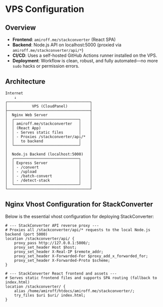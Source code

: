# VPS Configuration

## Overview
- **Frontend**: `amiroff.me/stackconverter` (React SPA)
- **Backend**: Node.js API on localhost:5000 (proxied via `amiroff.me/stackconverter/api/*`)
- **CI/CD**: Uses a self-hosted GitHub Actions runner installed on the VPS.
- **Deployment**: Workflow is clean, robust, and fully automated—no more `sudo` hacks or permission errors.

## Architecture

```
Internet
    ↓
┌─────────────────────────────────────┐
│           VPS (CloudPanel)          │
├─────────────────────────────────────┤
│  Nginx Web Server                   │
│  ┌─────────────────────────────┐    │
│  │ amiroff.me/stackconverter   │    │
│  │ (React App)                 │    │
│  │ - Serves static files       │    │
│  │ - Proxies /stackconverter/api/*  │
│  │   to backend                │    │
│  └─────────────────────────────┘    │
│                                     │
│  Node.js Backend (localhost:5000)   │
│  ┌─────────────────────────────┐    │
│  │ Express Server              │    │
│  │ - /convert                  │    │
│  │ - /upload                   │    │
│  │ - /batch-convert            │    │
│  │ - /detect-stack             │    │
│  └─────────────────────────────┘    │
└─────────────────────────────────────┘
```

## Nginx Vhost Configuration for StackConverter

Below is the essential vhost configuration for deploying StackConverter:

```nginx
# --- StackConverter API reverse proxy ---
# Proxies all /stackconverter/api/* requests to the local Node.js backend (port 5000)
location /stackconverter/api/ {
    proxy_pass http://127.0.0.1:5000/;
    proxy_set_header Host $host;
    proxy_set_header X-Real-IP $remote_addr;
    proxy_set_header X-Forwarded-For $proxy_add_x_forwarded_for;
    proxy_set_header X-Forwarded-Proto $scheme;
}

# --- StackConverter React frontend and assets ---
# Serves static frontend files and supports SPA routing (fallback to index.html)
location /stackconverter/ {
    alias /home/amiroff/htdocs/amiroff.me/stackconverter/;
    try_files $uri $uri/ index.html;
}
```